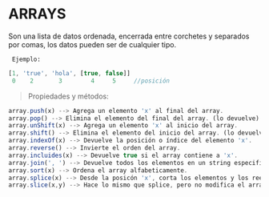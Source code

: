 # ARRAYS
Son una lista de datos ordenada, encerrada entre corchetes y separados por comas, los datos pueden ser de cualquier tipo.

` Ejemplo:`
```` javascript
[1, 'true', 'hola', [true, false]]
 0    2       3        4     5     //posición
````
> Propiedades y métodos:
>
```` javascript
array.push(x) --> Agrega un elemento 'x' al final del array.
array.pop() --> Elimina el elemento del final del array. (lo devuelve).
array.unShift(x) --> Agrega un elemento 'x' al inicio del array.
array.shift() --> Elimina el elemento del inicio del array. (lo devuelve).
array.indexOf(x) --> Devuelve la posición o índice del elemento 'x'.
array.reverse() --> Invierte el orden del array.
array.incluides(x) --> Devuelve true si el array contiene a 'x'.
array.join(', ') --> Devuelve todos los elementos en un string especificando el separador.
array.sort(x) --> Ordena el array alfabeticamente.
array.splice(x) --> Desde la posicón 'x', corta los elementos y los reemplaza con 'z'. (lo devuelve).
array.slice(x,y) --> Hace lo mismo que splice, pero no modifica el array original.
````
